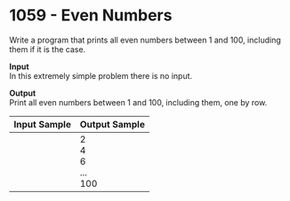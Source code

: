 # 1059 - Even Numbers

Write a program that prints all even numbers between 1 and 100, including them if it is the case.

**Input**<br>
In this extremely simple problem there is no input.

**Output**<br>
Print all even numbers between 1 and 100, including them, one by row.

| Input Sample  | Output Sample                     |
|:--------------|:----------------------------------|
|               | 2 <br> 4 <br> 6 <br> ... <br> 100 |